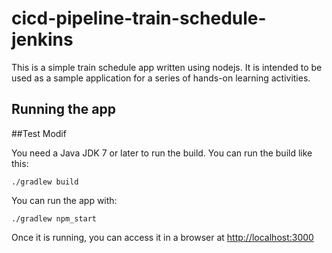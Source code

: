 # cicd-pipeline-train-schedule-jenkins

This is a simple train schedule app written using nodejs. It is intended to be used as a sample application for a series of hands-on learning activities.

## Running the app

##Test Modif

You need a Java JDK 7 or later to run the build. You can run the build like this:

    ./gradlew build

You can run the app with:

    ./gradlew npm_start

Once it is running, you can access it in a browser at [http://localhost:3000](http://localhost:3000)
